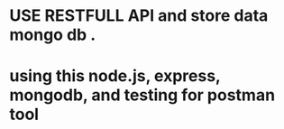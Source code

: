 # USE RESTFULL API and store data mongo db .
# using this node.js, express, mongodb, and testing for postman tool
